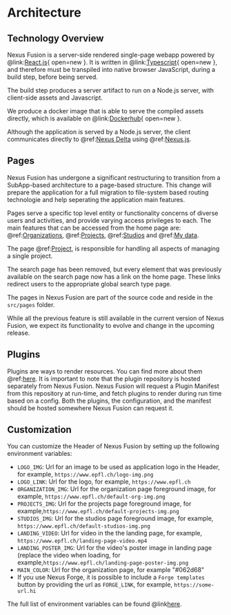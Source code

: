 # Architecture

## Technology Overview

Nexus Fusion is a server-side rendered single-page webapp powered by @link:[React.js](https://react.dev){ open=new }.
It is written in @link:[Typescript](https://www.typescriptlang.org/){ open=new }, and therefore must be transpiled
into native browser JavaScript, during a build step, before being served.

The build step produces a server artifact to run on a Node.js server, with client-side assets and Javascript.

We produce a docker image that is able to serve the compiled assets directly, which is available on
@link:[Dockerhub](https://hub.docker.com/repository/docker/bluebrain/nexus-web){ open=new }.

Although the application is served by a Node.js server, the client communicates directly to @ref:[Nexus Delta](../delta/index.md) using @ref:[Nexus.js](../utilities/index.md#nexus-js).

## Pages

Nexus Fusion has undergone a significant restructuring to transition from a SubApp-based architecture to a page-based structure. This change will prepare the application for a full migration to file-system based routing technologie and help seperating the application main features.

Pages serve a specific top level entity or functionality concerns of diverse users and activities, and provide varying access privileges to each. The main features that can be accessed from the home page are: @ref:[Organizations](../fusion/organizations.md), @ref:[Projects](../fusion/projects.md),  @ref:[Studios](../fusion/studios.md) and @ref:[My data](../fusion/my-data.md). 

The page @ref:[Project](../fusion/project.md), is responsible for handling all aspects of managing a single project.

The search page has been removed, but every element that was previously available on the search page now has a link on the home page. These links redirect users to the appropriate global search type page.

The pages in Nexus Fusion are part of the source code and reside in the `src/pages` folder.

While all the previous feature is still available in the current version of Nexus Fusion, we expect its functionality to evolve and change in the upcoming release.

## Plugins

Plugins are ways to render resources. You can find more about them @ref:[here](plugins.md). It is important to note
that the plugin repository is hosted separately from Nexus Fusion. Nexus Fusion will request a Plugin Manifest from
this repository at run-time, and fetch plugins to render during run time based on a config. Both the plugins, the
configuration, and the manifest should be hosted somewhere Nexus Fusion can request it.

## Customization

You can customize the Header of Nexus Fusion by setting up the following environment variables:

- `LOGO_IMG`: Url for an image to be used as application logo in the Header, for example, `https://www.epfl.ch/logo-img.png`
- `LOGO_LINK`: Url for the logo, for example, `https://www.epfl.ch`
- `ORGANIZATION_IMG`: Url for the organization page foreground image, for example, `https://www.epfl.ch/default-org-img.png`
- `PROJECTS_IMG`: Url for the projects page foreground image, for example,`https://www.epfl.ch/default-projects-img.png`
- `STUDIOS_IMG`: Url for the studios page foreground image, for example, `https://www.epfl.ch/default-studios-img.png`
- `LANDING_VIDEO`: Url for video in the the landing page, for example, `https://www.epfl.ch/landing-page-video.mp4`
- `LANDING_POSTER_IMG`: Url for the video's poster image in landing page (replace the video when loading, for example,`https://www.epfl.ch/landing-page-poster-img.png`
- `MAIN_COLOR`: Url for the organization page, for example "#062d68"
- If you use Nexus Forge, it is possible to include a `Forge templates` button by providing the url as `FORGE_LINK`, for example, `https://some-url.hi`

The full list of environment variables can be found @link[here](https://github.com/BlueBrain/nexus-web/blob/main/README.md#env-variables-list).
